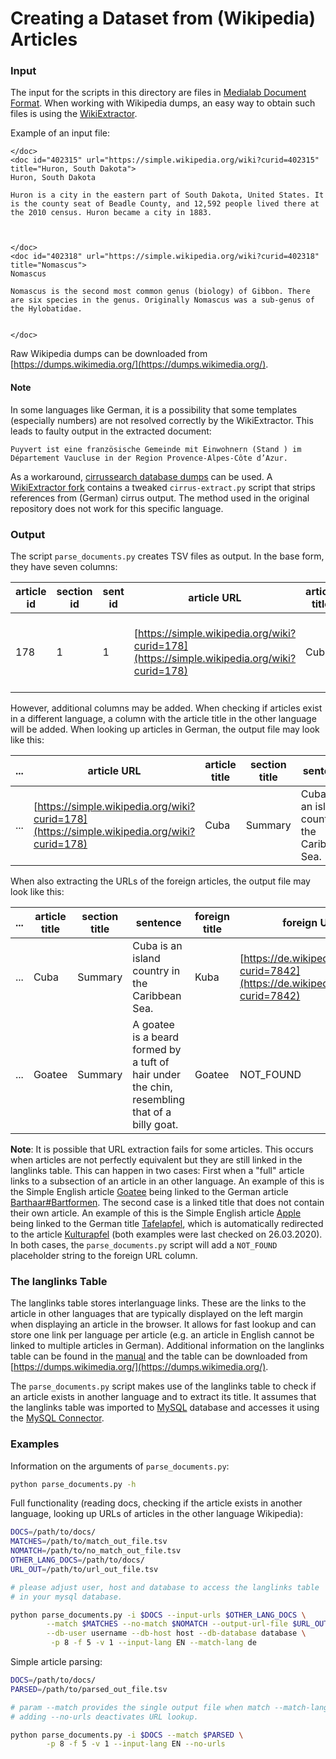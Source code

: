 # Creating a Dataset from (Wikipedia) Articles

### Input

The input for the scripts in this directory are files in [Medialab Document Format](http://medialab.di.unipi.it/wiki/Document_Format). When working with Wikipedia dumps, an easy way to obtain such files is using the [WikiExtractor](https://github.com/attardi/wikiextractor).

Example of an input file:

```
</doc>
<doc id="402315" url="https://simple.wikipedia.org/wiki?curid=402315" title="Huron, South Dakota">
Huron, South Dakota

Huron is a city in the eastern part of South Dakota, United States. It is the county seat of Beadle County, and 12,592 people lived there at the 2010 census. Huron became a city in 1883.



</doc>
<doc id="402318" url="https://simple.wikipedia.org/wiki?curid=402318" title="Nomascus">
Nomascus

Nomascus is the second most common genus (biology) of Gibbon. There are six species in the genus. Originally Nomascus was a sub-genus of the Hylobatidae.


</doc>
```

Raw Wikipedia dumps can be downloaded from [https://dumps.wikimedia.org/](https://dumps.wikimedia.org/).

#### Note

In some languages like German, it is a possibility that some templates (especially numbers) are not resolved correctly by the WikiExtractor. This leads to faulty output in the extracted document:

```
Puyvert ist eine französische Gemeinde mit Einwohnern (Stand ) im Département Vaucluse in der Region Provence-Alpes-Côte d’Azur.
```

As a workaround, [cirrussearch database dumps](https://dumps.wikimedia.org/other/cirrussearch/) can be used. A [WikiExtractor fork](https://github.com/nicolasspring/wikiextractor) contains a tweaked `cirrus-extract.py` script that strips references from (German) cirrus output. The method used in the original repository does not work for this specific language.



### Output

The script `parse_documents.py` creates TSV files as output. In the base form, they have seven columns:

| article id | section id | sent id | article URL                                                  | article title | section title | sent                                            |
| ---------- | ---------- | ------- | ------------------------------------------------------------ | ------------- | ------------- | ----------------------------------------------- |
| 178        | 1          | 1       | [https://simple.wikipedia.org/wiki?curid=178](https://simple.wikipedia.org/wiki?curid=178) | Cuba          | Summary       | Cuba is an island country in the Caribbean Sea. |

However, additional columns may be added. When checking if articles exist in a different language, a column with the article title in the other language will be added. When looking up articles in German, the output file may look like this:

| ...  | article URL                                                  | article title | section title | sentence                                        | foreign title |
| ---- | ------------------------------------------------------------ | ------------- | ------------- | ----------------------------------------------- | ------------- |
| ...  | [https://simple.wikipedia.org/wiki?curid=178](https://simple.wikipedia.org/wiki?curid=178) | Cuba          | Summary       | Cuba is an island country in the Caribbean Sea. | Kuba          |

When also extracting the URLs of the foreign articles, the output file may look like this:

| ...  | article title | section title | sentence                                                     | foreign title | foreign URL                                                  |
| ---- | ------------- | ------------- | ------------------------------------------------------------ | ------------- | ------------------------------------------------------------ |
| ...  | Cuba          | Summary       | Cuba is an island country in the Caribbean Sea.              | Kuba          | [https://de.wikipedia.org/wiki?curid=7842](https://de.wikipedia.org/wiki?curid=7842) |
| ...  | Goatee        | Summary       | A goatee is a beard formed by a tuft of hair under the chin, resembling that of a billy goat. | Goatee        | NOT_FOUND                                                    |

**Note**: It is possible that URL extraction fails for some articles. This occurs when articles are not perfectly equivalent but they are still linked in the langlinks table. This can happen in two cases: First when a "full" article links to a subsection of an article in an other language. An example of this is the Simple English article [Goatee](https://simple.wikipedia.org/wiki/Goatee) being linked to the German article [Barthaar#Bartformen](https://de.wikipedia.org/wiki/Barthaar#Bartformen). The second case is a linked title that does not contain their own article. An example of this is the Simple English article [Apple](https://simple.wikipedia.org/wiki/Apple) being linked to the German title [Tafelapfel](https://de.wikipedia.org/w/index.php?title=Tafelapfel&redirect=no), which is automatically redirected to the article [Kulturapfel](https://de.wikipedia.org/wiki/Kulturapfel) (both examples were last checked on 26.03.2020). In both cases, the `parse_documents.py` script will add a `NOT_FOUND` placeholder string to the foreign URL column.



### The langlinks Table

The langlinks table stores interlanguage links. These are the links to the article in other languages that are typically displayed on the left margin when displaying an article in the browser. It allows for fast lookup and can store one link per language per article (e.g. an article in English cannot be linked to multiple articles in German). Additional information on the langlinks table can be found in the [manual](https://www.mediawiki.org/wiki/Manual:Langlinks_table) and the table can be downloaded from [https://dumps.wikimedia.org/](https://dumps.wikimedia.org/).

The `parse_documents.py` script makes use of the langlinks table to check if an article exists in another language and to extract its title. It assumes that the langlinks table was imported to [MySQL](https://www.mysql.com/de/) database and accesses it using the [MySQL Connector](https://dev.mysql.com/doc/connector-python/en/).



### Examples

Information on the arguments of `parse_documents.py`:

```bash
python parse_documents.py -h
```

Full functionality (reading docs, checking if the article exists in another language, looking up URLs of articles in the other language Wikipedia):

```bash
DOCS=/path/to/docs/
MATCHES=/path/to/match_out_file.tsv
NOMATCH=/path/to/no_match_out_file.tsv
OTHER_LANG_DOCS=/path/to/docs/
URL_OUT=/path/to/url_out_file.tsv

# please adjust user, host and database to access the langlinks table
# in your mysql database.

python parse_documents.py -i $DOCS --input-urls $OTHER_LANG_DOCS \
        --match $MATCHES --no-match $NOMATCH --output-url-file $URL_OUT \
        --db-user username --db-host host --db-database database \
         -p 8 -f 5 -v 1 --input-lang EN --match-lang de
```

Simple article parsing:

```bash
DOCS=/path/to/docs/
PARSED=/path/to/parsed_out_file.tsv

# param --match provides the single output file when match --match-lang is omitted.
# adding --no-urls deactivates URL lookup.

python parse_documents.py -i $DOCS --match $PARSED \
        -p 8 -f 5 -v 1 --input-lang EN --no-urls
```